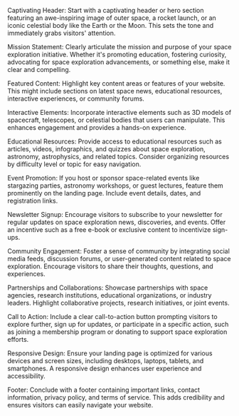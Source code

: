 Captivating Header: Start with a captivating header or hero section featuring an awe-inspiring image of outer space, a rocket launch, or an iconic celestial body like the Earth or the Moon. This sets the tone and immediately grabs visitors' attention.

Mission Statement: Clearly articulate the mission and purpose of your space exploration initiative. Whether it's promoting education, fostering curiosity, advocating for space exploration advancements, or something else, make it clear and compelling.

Featured Content: Highlight key content areas or features of your website. This might include sections on latest space news, educational resources, interactive experiences, or community forums.

Interactive Elements: Incorporate interactive elements such as 3D models of spacecraft, telescopes, or celestial bodies that users can manipulate. This enhances engagement and provides a hands-on experience.

Educational Resources: Provide access to educational resources such as articles, videos, infographics, and quizzes about space exploration, astronomy, astrophysics, and related topics. Consider organizing resources by difficulty level or topic for easy navigation.

Event Promotion: If you host or sponsor space-related events like stargazing parties, astronomy workshops, or guest lectures, feature them prominently on the landing page. Include event details, dates, and registration links.

Newsletter Signup: Encourage visitors to subscribe to your newsletter for regular updates on space exploration news, discoveries, and events. Offer an incentive such as a free e-book or exclusive content to incentivize sign-ups.

Community Engagement: Foster a sense of community by integrating social media feeds, discussion forums, or user-generated content related to space exploration. Encourage visitors to share their thoughts, questions, and experiences.

Partnerships and Collaborations: Showcase partnerships with space agencies, research institutions, educational organizations, or industry leaders. Highlight collaborative projects, research initiatives, or joint events.

Call to Action: Include a clear call-to-action button prompting visitors to explore further, sign up for updates, or participate in a specific action, such as joining a membership program or donating to support space exploration efforts.

Responsive Design: Ensure your landing page is optimized for various devices and screen sizes, including desktops, laptops, tablets, and smartphones. A responsive design enhances user experience and accessibility.

Footer: Conclude with a footer containing important links, contact information, privacy policy, and terms of service. This adds credibility and ensures visitors can easily navigate your website.

